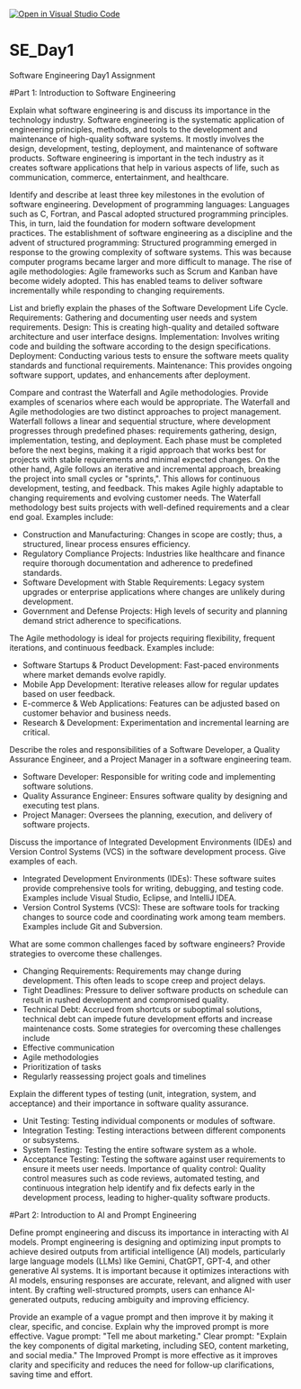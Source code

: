 [![Open in Visual Studio Code](https://classroom.github.com/assets/open-in-vscode-2e0aaae1b6195c2367325f4f02e2d04e9abb55f0b24a779b69b11b9e10269abc.svg)](https://classroom.github.com/online_ide?assignment_repo_id=18362578&assignment_repo_type=AssignmentRepo)
# SE_Day1
Software Engineering Day1 Assignment

#Part 1: Introduction to Software Engineering

Explain what software engineering is and discuss its importance in the technology industry.
Software engineering is the systematic application of engineering principles, methods, and tools to the development and maintenance of high-quality software systems. It mostly involves the design, development, testing, deployment, and maintenance of software products. 
Software engineering is important in the tech industry as it creates software applications that help in various aspects of life, such as communication, commerce, entertainment, and healthcare.

Identify and describe at least three key milestones in the evolution of software engineering.
Development of programming languages: Languages such as C, Fortran, and Pascal adopted structured programming principles. This, in turn, laid the foundation for modern software development practices.
The establishment of software engineering as a discipline and the advent of structured programming: Structured programming emerged in response to the growing complexity of software systems. This was because computer programs became larger and more difficult to manage. 
The rise of agile methodologies: Agile frameworks such as Scrum and Kanban have become widely adopted. This has enabled teams to deliver software incrementally while responding to changing requirements.

List and briefly explain the phases of the Software Development Life Cycle.
Requirements: Gathering and documenting user needs and system requirements.
Design: This is creating high-quality and detailed software architecture and user interface designs.
Implementation: Involves writing code and building the software according to the design specifications.
Deployment: Conducting various tests to ensure the software meets quality standards and functional requirements.
Maintenance: This provides ongoing software support, updates, and enhancements after deployment.

Compare and contrast the Waterfall and Agile methodologies. Provide examples of scenarios where each would be appropriate.
The Waterfall and Agile methodologies are two distinct approaches to project management. Waterfall follows a linear and sequential structure, where development progresses through predefined phases: requirements gathering, design, implementation, testing, and deployment. Each phase must be completed before the next begins, making it a rigid approach that works best for projects with stable requirements and minimal expected changes. On the other hand, Agile follows an iterative and incremental approach, breaking the project into small cycles or "sprints,". This allows for continuous development, testing, and feedback. This makes Agile highly adaptable to changing requirements and evolving customer needs.
The Waterfall methodology best suits projects with well-defined requirements and a clear end goal. Examples include:
- Construction and Manufacturing: Changes in scope are costly; thus, a structured, linear process ensures efficiency.
- Regulatory Compliance Projects: Industries like healthcare and finance require thorough documentation and adherence to predefined standards.
- Software Development with Stable Requirements: Legacy system upgrades or enterprise applications where changes are unlikely during development.
- Government and Defense Projects: High levels of security and planning demand strict adherence to specifications.
  
The Agile methodology is ideal for projects requiring flexibility, frequent iterations, and continuous feedback. Examples include:
- Software Startups & Product Development: Fast-paced environments where market demands evolve rapidly.
- Mobile App Development: Iterative releases allow for regular updates based on user feedback.
- E-commerce & Web Applications: Features can be adjusted based on customer behavior and business needs.
- Research & Development: Experimentation and incremental learning are critical.

Describe the roles and responsibilities of a Software Developer, a Quality Assurance Engineer, and a Project Manager in a software engineering team.
- Software Developer: Responsible for writing code and implementing software solutions.
- Quality Assurance Engineer: Ensures software quality by designing and executing test plans.
- Project Manager: Oversees the planning, execution, and delivery of software projects.

Discuss the importance of Integrated Development Environments (IDEs) and Version Control Systems (VCS) in the software development process. Give examples of each.
- Integrated Development Environments (IDEs): These software suites provide comprehensive tools for writing, debugging, and testing code. Examples include Visual Studio, Eclipse, and IntelliJ IDEA.
- Version Control Systems (VCS): These are software tools for tracking changes to source code and coordinating work among team members. Examples include Git and Subversion.

What are some common challenges faced by software engineers? Provide strategies to overcome these challenges.
- Changing Requirements: Requirements may change during development. This often leads to scope creep and project delays.
- Tight Deadlines: Pressure to deliver software products on schedule can result in rushed development and compromised quality.
- Technical Debt: Accrued from shortcuts or suboptimal solutions, technical debt can impede future development efforts and increase maintenance costs.
Some strategies for overcoming these challenges include
- Effective communication
- Agile methodologies
- Prioritization of tasks
- Regularly reassessing project goals and timelines

Explain the different types of testing (unit, integration, system, and acceptance) and their importance in software quality assurance.

- Unit Testing: Testing individual components or modules of software.
- Integration Testing: Testing interactions between different components or subsystems.
- System Testing: Testing the entire software system as a whole.
- Acceptance Testing: Testing the software against user requirements to ensure it meets user needs.
  Importance of quality control:
Quality control measures such as code reviews, automated testing, and continuous integration help identify and fix defects early in the development process, leading to higher-quality software products.

#Part 2: Introduction to AI and Prompt Engineering


Define prompt engineering and discuss its importance in interacting with AI models.
Prompt engineering is designing and optimizing input prompts to achieve desired outputs from artificial intelligence (AI) models, particularly large language models (LLMs) like Gemini, ChatGPT, GPT-4, and other generative AI systems. It is important because it optimizes interactions with AI models, ensuring responses are accurate, relevant, and aligned with user intent. By crafting well-structured prompts, users can enhance AI-generated outputs, reducing ambiguity and improving efficiency. 

Provide an example of a vague prompt and then improve it by making it clear, specific, and concise. Explain why the improved prompt is more effective.
Vague prompt: "Tell me about marketing."
Clear prompt: "Explain the key components of digital marketing, including SEO, content marketing, and social media."
 The Improved Prompt is more effective as it improves clarity and specificity and reduces the need for follow-up clarifications, saving time and effort.
